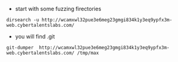 - start with some fuzzing firectories
```
dirsearch -u http://wcamxwl32pue3e6meg23gmgi834k1y3eq9ypfx3m-web.cybertalentslabs.com/
```
- you will find .git
```
git-dumper  http://wcamxwl32pue3e6meg23gmgi834k1y3eq9ypfx3m-web.cybertalentslabs.com/ /tmp/max
```
